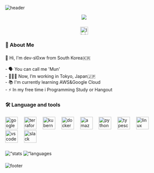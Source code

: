 ![header](https://capsule-render.vercel.app/api?type=Waving&color=0058aa&height=150&section=header&text=&fontSize=90)

<div align="center">
  <img src="https://media0.giphy.com/media/v1.Y2lkPTc5MGI3NjExY2J0NzVncDV3eTkyZjBmNXlhaTA5aWl0c3d2MzNra2o3dnp6c2I5aiZlcD12MV9pbnRlcm5hbF9naWZfYnlfaWQmY3Q9Zw/wC4bY1u3IVPUc/giphy.gif"  />
</div>

###

<div align="center">
  <img src="https://img.shields.io/static/v1?message=LinkedIn&logo=linkedin&label=&color=0077B5&logoColor=white&labelColor=&style=for-the-badge" height="25" alt="linkedin logo"  />
</div>

###

<h3 align="left">🔭 About Me</h3>

###

<p align="left">👋 Hi, I'm dev-sl0xw from South Korea🇰🇷<br><br>- 🗣️ You can call me 'Mun'<br>- 🧑🏻‍💻 Now, I’m working in Tokyo, Japan🇯🇵<br>- 📚 I'm currently learning AWS&Google Cloud<br>- ⚡ In my free time i Programming Study or Hangout</p>

###

<h3 align="left">🛠 Language and tools</h3>

###

<div align="left">
  <img src="https://cdn.jsdelivr.net/gh/devicons/devicon/icons/googlecloud/googlecloud-original.svg" height="40" alt="googlecloud logo"  />
  <img width="12" />
  <img src="https://cdn.jsdelivr.net/gh/devicons/devicon/icons/terraform/terraform-original.svg" height="40" alt="terraform logo"  />
  <img width="12" />
  <img src="https://cdn.jsdelivr.net/gh/devicons/devicon/icons/kubernetes/kubernetes-plain.svg" height="40" alt="kubernetes logo"  />
  <img width="12" />
  <img src="https://cdn.jsdelivr.net/gh/devicons/devicon/icons/docker/docker-plain-wordmark.svg" height="40" alt="docker logo"  />
  <img width="12" />
  <img src="https://cdn.jsdelivr.net/gh/devicons/devicon/icons/amazonwebservices/amazonwebservices-line-wordmark.svg" height="40" alt="amazonwebservices logo"  />
  <img width="12" />
  <img src="https://cdn.jsdelivr.net/gh/devicons/devicon/icons/python/python-original.svg" height="40" alt="python logo"  />
  <img width="12" />
  <img src="https://cdn.jsdelivr.net/gh/devicons/devicon/icons/typescript/typescript-original.svg" height="40" alt="typescript logo"  />
  <img width="12" />
  <img src="https://cdn.jsdelivr.net/gh/devicons/devicon/icons/linux/linux-original.svg" height="40" alt="linux logo"  />
  <img width="12" />
  <img src="https://cdn.jsdelivr.net/gh/devicons/devicon/icons/vscode/vscode-original.svg" height="40" alt="vscode logo"  />
  <img width="12" />
  <img src="https://cdn.jsdelivr.net/gh/devicons/devicon/icons/slack/slack-original.svg" height="40" alt="slack logo"  />
</div>

### 

<div align=“center”>
  <img src=“https://github-readme-stats.vercel.app/api?username=dev-sl0xw&hide_title=true&hide_rank=false&show_icons=true&include_all_commits=true&count_private=true&disable_animations=false&theme=default&locale=en&hide_border=false” height=“150" alt=“stats graph”  />
  <img src=“https://github-readme-stats.vercel.app/api/top-langs?username=dev-sl0xw&locale=en&hide_title=true&layout=compact&card_width=320&langs_count=5&theme=default&hide_border=false” height=“150” alt=“languages graph”  />
</div>

###

![footer](https://capsule-render.vercel.app/api?type=Waving&color=0058aa&height=150&section=footer&text=&fontSize=90)


